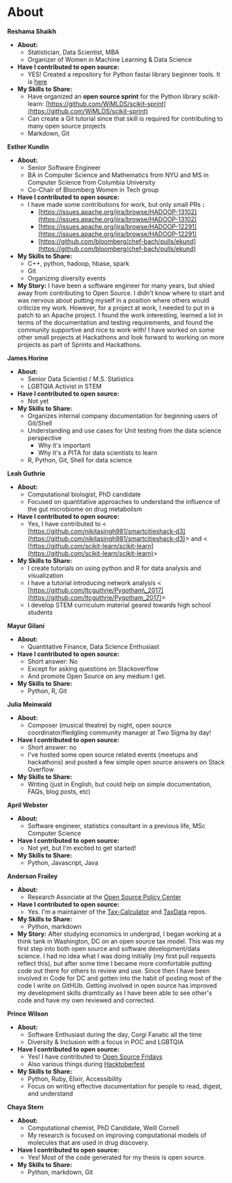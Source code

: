 # About

**Reshama Shaikh**

- **About:**
  - Statistician, Data Scientist, MBA
  - Organizer of Women in Machine Learning &amp; Data Science
- **Have I contributed to open source:**
  - YES! Created a repository for Python fastai library beginner tools.  It is [here](https://github.com/reshamas/fastai_deeplearn_part1)
- **My Skills to Share:**  
  - Have organized an **open source sprint** for the Python library scikit-learn:  [https://github.com/WiMLDS/scikit-sprint](https://github.com/WiMLDS/scikit-sprint)
  - Can create a Git tutorial since that skill is required for contributing to many open source projects
  - Markdown, Git

**Esther Kundin**

- **About:**
  - Senior Software Engineer
  - BA in Computer Science and Mathematics from NYU and MS in Computer Science from Columbia University
  - Co-Chair of Bloomberg Women in Tech group
- **Have I contributed to open source:**
  - I have made some contributions for work, but only small PRs **:**
    - [https://issues.apache.org/jira/browse/HADOOP-13102](https://issues.apache.org/jira/browse/HADOOP-13102)
    - [https://issues.apache.org/jira/browse/HADOOP-12291](https://issues.apache.org/jira/browse/HADOOP-12291)
    - [https://github.com/bloomberg/chef-bach/pulls/ekund](https://github.com/bloomberg/chef-bach/pulls/ekund)
- **My Skills to Share:**
  - C++, python, hadoop, hbase, spark
  - Git
  - Organizing diversity events
- **My Story:**
  I have been a software engineer for many years, but shied away from contributing to Open Source.  I didn't know where to start and was nervous about putting myself in a position where others would criticize my work. However, for a project at work, I needed to put in a patch to an Apache project.  I found the work interesting, learned a lot in terms of the documentation and testing requirements, and found the community supportive and nice to work with!  I have worked on some other small projects at Hackathons and look forward to working on more projects as part of Sprints and Hackathons.

**James Horine**

- **About:**
  - Senior Data Scientist / M.S. Statistics
  - LGBTQIA Activist in STEM
- **Have I contributed to open source:**
  - Not yet
- **My Skills to Share:**
  - Organizes internal company documentation for beginning users of Git/Shell
  - Understanding and use cases for Unit testing from the data science perspective
    - Why it&#39;s important
    - Why it&#39;s a PITA for data scientists to learn
  - R, Python, Git, Shell for data science

**Leah Guthrie**

- **About:**
  - Computational biologist, PhD candidate
  - Focused on quantitative approaches to understand the influence of the gut microbiome on drug metabolism
- **Have I contributed to open source:**
  - Yes, I have contributed to &lt; [https://github.com/nikitasingh981/smartcitieshack-d3](https://github.com/nikitasingh981/smartcitieshack-d3)&gt; and &lt; [https://github.com/scikit-learn/scikit-learn](https://github.com/scikit-learn/scikit-learn)&gt;
- **My Skills to Share:**
  - I create tutorials on using python and R for data analysis and visualization
  - I have a tutorial introducing network analysis &lt; [https://github.com/ltcguthrie/Pygotham\_2017](https://github.com/ltcguthrie/Pygotham_2017)&gt;
  - I develop STEM curriculum material geared towards high school students

**Mayur Gilani**

- **About:**
  - Quantitative Finance, Data Science Enthusiast
- **Have I contributed to open source:**
  - Short answer: No
  - Except for asking questions on Stackoverflow
  - And promote Open Source on any medium I get.
- **My Skills to Share:**
  - Python, R, Git

**Julia Meinwald**

- **About:**
  - Composer (musical theatre) by night, open source coordinator/fledgling community manager at Two Sigma by day!
- **Have I contributed to open source:**
  - Short answer: no
  - I&#39;ve hosted some open source related events (meetups and hackathons) and posted a few simple open source answers on Stack Overflow
- **My Skills to Share:**
  - Writing (just in English, but could help on simple documentation, FAQs, blog posts, etc)

**April Webster**

- **About:**
  - Software engineer, statistics consultant in a previous life, MSc Computer Science
- **Have I contributed to open source:**
  - Not yet, but I&#39;m excited to get started!
- **My Skills to Share:**
  - Python, Javascript, Java

**Anderson Frailey**

- **About:**
  - Research Associate at the [Open Source Policy Center](http://www.ospc.org)
- **Have I contributed to open source:**
  - Yes. I&#39;m a maintainer of the [Tax-Calculator](https://github.com/open-source-economics/Tax-Calculator) and [TaxData](https://github.com/open-source-economics/taxdata) repos.
- **My Skills to Share:**
  - Python, markdown
- **My Story:**
  After studying economics in undergrad, I began working at a think tank in Washington, DC on an open source tax model. This was my first step into both open source and software development/data science. I had no idea what I was doing initially (my first pull requests reflect this), but after some time I became more comfortable putting code out there for others to review and use. Since then I have been involved in Code for DC and gotten into the habit of posting most of the code I write on GitHUb. Getting involved in open source has improved my development skills dramtically as I have been able to see other's code and have my own reviewed and corrected.

**Prince Wilson**

- **About:**
  - Software Enthusiast during the day, Corgi Fanatic all the time
  - Diversity &amp; Inclusion with a focus in POC and LGBTQIA
- **Have I contributed to open source:**
  - Yes! I have contributed to [Open Source Fridays](https://opensourcefriday.com)
  - Also various things during [Hacktoberfest](https://hacktoberfest.digitalocean.com)
- **My Skills to Share:**
  - Python, Ruby, Elixir, Accessibility
  - Focus on writing effective documentation for people to read, digest, and understand

**Chaya Stern**

- **About:**
  - Computational chemist, PhD Candidate, Weill Cornell
  - My research is focused on improving computational models of molecules that are used in drug discovery.
- **Have I contributed to open source:**
  - Yes! Most of the code generated for my thesis is open source.
- **My Skills to Share:**
  - Python, markdown, Git
